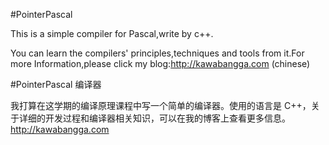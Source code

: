 #PointerPascal

This is a simple compiler for Pascal,write by c++.

You can learn the compilers' principles,techniques and tools from it.For more Information,please click my blog:http://kawabangga.com (chinese)



#PointerPascal 编译器

我打算在这学期的编译原理课程中写一个简单的编译器。使用的语言是 C++，关于详细的开发过程和编译器相关知识，可以在我的博客上查看更多信息。http://kawabangga.com